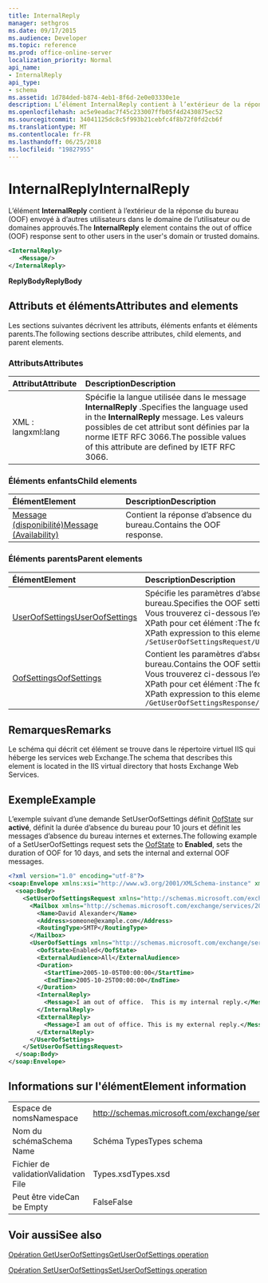 ```yaml
---
title: InternalReply
manager: sethgros
ms.date: 09/17/2015
ms.audience: Developer
ms.topic: reference
ms.prod: office-online-server
localization_priority: Normal
api_name:
- InternalReply
api_type:
- schema
ms.assetid: 1d784ded-b874-4eb1-8f6d-2e0e03330e1e
description: L’élément InternalReply contient à l’extérieur de la réponse du bureau (OOF) envoyé à d’autres utilisateurs dans le domaine de l’utilisateur ou de domaines approuvés.
ms.openlocfilehash: ac5e9eadac7f45c233007ffb05f4d2430875ec52
ms.sourcegitcommit: 34041125dc8c5f993b21cebfc4f8b72f0fd2cb6f
ms.translationtype: MT
ms.contentlocale: fr-FR
ms.lasthandoff: 06/25/2018
ms.locfileid: "19827955"
---
```

# <a name="internalreply"></a><span data-ttu-id="cc6e0-103">InternalReply</span><span class="sxs-lookup"><span data-stu-id="cc6e0-103">InternalReply</span></span>

<span data-ttu-id="cc6e0-104">L’élément **InternalReply** contient à l’extérieur de la réponse du bureau (OOF) envoyé à d’autres utilisateurs dans le domaine de l’utilisateur ou de domaines approuvés.</span><span class="sxs-lookup"><span data-stu-id="cc6e0-104">The **InternalReply** element contains the out of office (OOF) response sent to other users in the user's domain or trusted domains.</span></span> 
  
```XML
<InternalReply>
   <Message/> 
</InternalReply>
```

 <span data-ttu-id="cc6e0-105">**ReplyBody**</span><span class="sxs-lookup"><span data-stu-id="cc6e0-105">**ReplyBody**</span></span>
## <a name="attributes-and-elements"></a><span data-ttu-id="cc6e0-106">Attributs et éléments</span><span class="sxs-lookup"><span data-stu-id="cc6e0-106">Attributes and elements</span></span>

<span data-ttu-id="cc6e0-107">Les sections suivantes décrivent les attributs, éléments enfants et éléments parents.</span><span class="sxs-lookup"><span data-stu-id="cc6e0-107">The following sections describe attributes, child elements, and parent elements.</span></span>
  
### <a name="attributes"></a><span data-ttu-id="cc6e0-108">Attributs</span><span class="sxs-lookup"><span data-stu-id="cc6e0-108">Attributes</span></span>

|<span data-ttu-id="cc6e0-109">**Attribut**</span><span class="sxs-lookup"><span data-stu-id="cc6e0-109">**Attribute**</span></span>|<span data-ttu-id="cc6e0-110">**Description**</span><span class="sxs-lookup"><span data-stu-id="cc6e0-110">**Description**</span></span>|
|:-----|:-----|
|<span data-ttu-id="cc6e0-111">XML : lang</span><span class="sxs-lookup"><span data-stu-id="cc6e0-111">xml:lang</span></span>  <br/> |<span data-ttu-id="cc6e0-112">Spécifie la langue utilisée dans le message **InternalReply** .</span><span class="sxs-lookup"><span data-stu-id="cc6e0-112">Specifies the language used in the **InternalReply** message.</span></span> <span data-ttu-id="cc6e0-113">Les valeurs possibles de cet attribut sont définies par la norme IETF RFC 3066.</span><span class="sxs-lookup"><span data-stu-id="cc6e0-113">The possible values of this attribute are defined by IETF RFC 3066.</span></span>  <br/> |
   
### <a name="child-elements"></a><span data-ttu-id="cc6e0-114">Éléments enfants</span><span class="sxs-lookup"><span data-stu-id="cc6e0-114">Child elements</span></span>

|<span data-ttu-id="cc6e0-115">**Élément**</span><span class="sxs-lookup"><span data-stu-id="cc6e0-115">**Element**</span></span>|<span data-ttu-id="cc6e0-116">**Description**</span><span class="sxs-lookup"><span data-stu-id="cc6e0-116">**Description**</span></span>|
|:-----|:-----|
|[<span data-ttu-id="cc6e0-117">Message (disponibilité)</span><span class="sxs-lookup"><span data-stu-id="cc6e0-117">Message (Availability)</span></span>](message-availability.md) <br/> |<span data-ttu-id="cc6e0-118">Contient la réponse d’absence du bureau.</span><span class="sxs-lookup"><span data-stu-id="cc6e0-118">Contains the OOF response.</span></span>  <br/> |
   
### <a name="parent-elements"></a><span data-ttu-id="cc6e0-119">Éléments parents</span><span class="sxs-lookup"><span data-stu-id="cc6e0-119">Parent elements</span></span>

|<span data-ttu-id="cc6e0-120">**Élément**</span><span class="sxs-lookup"><span data-stu-id="cc6e0-120">**Element**</span></span>|<span data-ttu-id="cc6e0-121">**Description**</span><span class="sxs-lookup"><span data-stu-id="cc6e0-121">**Description**</span></span>|
|:-----|:-----|
|[<span data-ttu-id="cc6e0-122">UserOofSettings</span><span class="sxs-lookup"><span data-stu-id="cc6e0-122">UserOofSettings</span></span>](useroofsettings.md) <br/> |<span data-ttu-id="cc6e0-123">Spécifie les paramètres d’absence du bureau.</span><span class="sxs-lookup"><span data-stu-id="cc6e0-123">Specifies the OOF settings.</span></span>  <br/> <span data-ttu-id="cc6e0-124">Vous trouverez ci-dessous l’expression XPath pour cet élément :</span><span class="sxs-lookup"><span data-stu-id="cc6e0-124">The following is the XPath expression to this element:</span></span>  <br/>  `/SetUserOofSettingsRequest/UserOofSettings` <br/> |
|[<span data-ttu-id="cc6e0-125">OofSettings</span><span class="sxs-lookup"><span data-stu-id="cc6e0-125">OofSettings</span></span>](oofsettings.md) <br/> |<span data-ttu-id="cc6e0-126">Contient les paramètres d’absence du bureau.</span><span class="sxs-lookup"><span data-stu-id="cc6e0-126">Contains the OOF settings.</span></span>  <br/> <span data-ttu-id="cc6e0-127">Vous trouverez ci-dessous l’expression XPath pour cet élément :</span><span class="sxs-lookup"><span data-stu-id="cc6e0-127">The following is the XPath expression to this element:</span></span>  <br/>  `/GetUserOofSettingsResponse/OofSettings` <br/> |
   
## <a name="remarks"></a><span data-ttu-id="cc6e0-128">Remarques</span><span class="sxs-lookup"><span data-stu-id="cc6e0-128">Remarks</span></span>

<span data-ttu-id="cc6e0-129">Le schéma qui décrit cet élément se trouve dans le répertoire virtuel IIS qui héberge les services web Exchange.</span><span class="sxs-lookup"><span data-stu-id="cc6e0-129">The schema that describes this element is located in the IIS virtual directory that hosts Exchange Web Services.</span></span>
  
## <a name="example"></a><span data-ttu-id="cc6e0-130">Exemple</span><span class="sxs-lookup"><span data-stu-id="cc6e0-130">Example</span></span>

<span data-ttu-id="cc6e0-131">L’exemple suivant d’une demande SetUserOofSettings définit [OofState](oofstate.md) sur **activé**, définit la durée d’absence du bureau pour 10 jours et définit les messages d’absence du bureau internes et externes.</span><span class="sxs-lookup"><span data-stu-id="cc6e0-131">The following example of a SetUserOofSettings request sets the [OofState](oofstate.md) to **Enabled**, sets the duration of OOF for 10 days, and sets the internal and external OOF messages.</span></span>
  
```XML
<?xml version="1.0" encoding="utf-8"?>
<soap:Envelope xmlns:xsi="http://www.w3.org/2001/XMLSchema-instance" xmlns:xsd="http://www.w3.org/2001/XMLSchema" xmlns:soap="http://schemas.xmlsoap.org/soap/envelope/">
  <soap:Body>
    <SetUserOofSettingsRequest xmlns="http://schemas.microsoft.com/exchange/services/2006/messages">
      <Mailbox xmlns="http://schemas.microsoft.com/exchange/services/2006/types">
        <Name>David Alexander</Name>
        <Address>someone@example.com</Address>
        <RoutingType>SMTP</RoutingType>
      </Mailbox>
      <UserOofSettings xmlns="http://schemas.microsoft.com/exchange/services/2006/types">
        <OofState>Enabled</OofState>
        <ExternalAudience>All</ExternalAudience>
        <Duration>
          <StartTime>2005-10-05T00:00:00</StartTime>
          <EndTime>2005-10-25T00:00:00</EndTime>
        </Duration>
        <InternalReply>
          <Message>I am out of office.  This is my internal reply.</Message>
        </InternalReply>
        <ExternalReply>
          <Message>I am out of office. This is my external reply.</Message>
        </ExternalReply>
      </UserOofSettings>
    </SetUserOofSettingsRequest>
  </soap:Body>
</soap:Envelope>
```

## <a name="element-information"></a><span data-ttu-id="cc6e0-132">Informations sur l'élément</span><span class="sxs-lookup"><span data-stu-id="cc6e0-132">Element information</span></span>

|||
|:-----|:-----|
|<span data-ttu-id="cc6e0-133">Espace de noms</span><span class="sxs-lookup"><span data-stu-id="cc6e0-133">Namespace</span></span>  <br/> |http://schemas.microsoft.com/exchange/services/2006/types  <br/> |
|<span data-ttu-id="cc6e0-134">Nom du schéma</span><span class="sxs-lookup"><span data-stu-id="cc6e0-134">Schema Name</span></span>  <br/> |<span data-ttu-id="cc6e0-135">Schéma Types</span><span class="sxs-lookup"><span data-stu-id="cc6e0-135">Types schema</span></span>  <br/> |
|<span data-ttu-id="cc6e0-136">Fichier de validation</span><span class="sxs-lookup"><span data-stu-id="cc6e0-136">Validation File</span></span>  <br/> |<span data-ttu-id="cc6e0-137">Types.xsd</span><span class="sxs-lookup"><span data-stu-id="cc6e0-137">Types.xsd</span></span>  <br/> |
|<span data-ttu-id="cc6e0-138">Peut être vide</span><span class="sxs-lookup"><span data-stu-id="cc6e0-138">Can be Empty</span></span>  <br/> |<span data-ttu-id="cc6e0-139">False</span><span class="sxs-lookup"><span data-stu-id="cc6e0-139">False</span></span>  <br/> |
   
## <a name="see-also"></a><span data-ttu-id="cc6e0-140">Voir aussi</span><span class="sxs-lookup"><span data-stu-id="cc6e0-140">See also</span></span>



[<span data-ttu-id="cc6e0-141">Opération GetUserOofSettings</span><span class="sxs-lookup"><span data-stu-id="cc6e0-141">GetUserOofSettings operation</span></span>](getuseroofsettings-operation.md)
  
[<span data-ttu-id="cc6e0-142">Opération SetUserOofSettings</span><span class="sxs-lookup"><span data-stu-id="cc6e0-142">SetUserOofSettings operation</span></span>](setuseroofsettings-operation.md)

